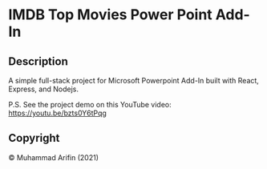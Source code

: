 # IMDB Top Movies Power Point Add-In

## Description

A simple full-stack project for Microsoft Powerpoint Add-In built with React, Express, and Nodejs.

P.S. See the project demo on this YouTube video: https://youtu.be/bzts0Y6tPqg

## Copyright

&copy; Muhammad Arifin (2021)
